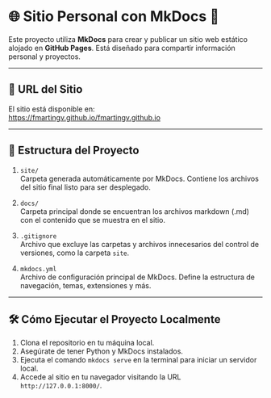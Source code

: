 # 🌐 Sitio Personal con MkDocs 📘

Este proyecto utiliza **MkDocs** para crear y publicar un sitio web estático alojado en **GitHub Pages**. Está diseñado para compartir información personal y proyectos.

---

## 🔗 URL del Sitio

El sitio está disponible en:  
https://fmartingv.github.io/fmartingv.github.io

---

## 📁 Estructura del Proyecto

1. `site/`  
   Carpeta generada automáticamente por MkDocs. Contiene los archivos del sitio final listo para ser desplegado.

2. `docs/`  
   Carpeta principal donde se encuentran los archivos markdown (.md) con el contenido que se muestra en el sitio.

3. `.gitignore`  
   Archivo que excluye las carpetas y archivos innecesarios del control de versiones, como la carpeta `site`.

4. `mkdocs.yml`  
   Archivo de configuración principal de MkDocs. Define la estructura de navegación, temas, extensiones y más.

---

## 🛠️ Cómo Ejecutar el Proyecto Localmente

1. Clona el repositorio en tu máquina local.
2. Asegúrate de tener Python y MkDocs instalados.
3. Ejecuta el comando `mkdocs serve` en la terminal para iniciar un servidor local.
4. Accede al sitio en tu navegador visitando la URL `http://127.0.0.1:8000/`.

